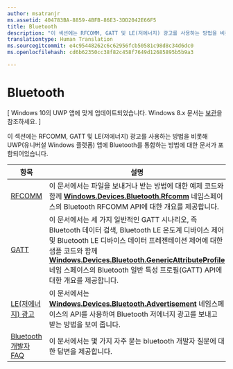 ```yaml
---
author: msatranjr
ms.assetid: 404783BA-8859-4BFB-86E3-3DD2042E66F5
title: Bluetooth
description: "이 섹션에는 RFCOMM, GATT 및 LE(저에너지) 광고를 사용하는 방법을 비롯해 UWP(유니버설 Windows 플랫폼) 앱에 Bluetooth를 통합하는 방법에 대한 문서가 포함되어 있습니다."
translationtype: Human Translation
ms.sourcegitcommit: e4c95448262c6c62956fcb50581c98d8c34d6dc0
ms.openlocfilehash: cd6b62350cc38f82c458f7649d12685895b5b9a3

---
```

# Bluetooth

\[ Windows 10의 UWP 앱에 맞게 업데이트되었습니다. Windows 8.x 문서는 [보관](http://go.microsoft.com/fwlink/p/?linkid=619132)을 참조하세요. \]

이 섹션에는 RFCOMM, GATT 및 LE(저에너지) 광고를 사용하는 방법을 비롯해 UWP(유니버설 Windows 플랫폼) 앱에 Bluetooth를 통합하는 방법에 대한 문서가 포함되어있습니다.

|항목|설명|
|--------|------------------|
| [RFCOMM](send-or-receive-files-with-rfcomm.md)   | 이 문서에서는 파일을 보내거나 받는 방법에 대한 예제 코드와 함께 [**Windows.Devices.Bluetooth.Rfcomm**](https://msdn.microsoft.com/library/windows/apps/Dn263529) 네임스페이스의 Bluetooth RFCOMM API에 대한 개요를 제공합니다. |
| [GATT](gatt-scenarios.md) | 이 문서에서는 세 가지 일반적인 GATT 시나리오, 즉 Bluetooth 데이터 검색, Bluetooth LE 온도계 디바이스 제어 및 Bluetooth LE 디바이스 데이터 프레젠테이션 제어에 대한 샘플 코드와 함께 [**Windows.Devices.Bluetooth.GenericAttributeProfile**](https://msdn.microsoft.com/library/windows/apps/Dn297685) 네임 스페이스의 Bluetooth 일반 특성 프로필(GATT) API에 대한 개요를 제공합니다. |
| [LE(저에너지) 광고](ble-beacon.md) | 이 문서에서는 [**Windows.Devices.Bluetooth.Advertisement**](https://msdn.microsoft.com/library/windows/apps/Dn894325) 네임스페이스의 API를 사용하여 Bluetooth 저에너지 광고를 보내고 받는 방법을 보여 줍니다.  | 
| [Bluetooth 개발자 FAQ](bluetooth-dev-faq.md) | 이 문서에서는 몇 가지 자주 묻는 bluetooth 개발자 질문에 대한 답변을 제공합니다. 



<!--HONumber=Aug16_HO3-->


